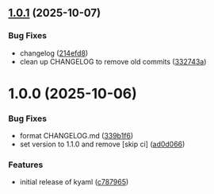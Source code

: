## [1.0.1](https://github.com/AlnPir/kyaml/compare/v1.0.0...v1.0.1) (2025-10-07)


### Bug Fixes

* changelog ([214efd8](https://github.com/AlnPir/kyaml/commit/214efd806cec59f89713d80b7a44b79b8457f5c8))
* clean up CHANGELOG to remove old commits ([332743a](https://github.com/AlnPir/kyaml/commit/332743a1673b9046c4474c0db116eea65fab5750))

# 1.0.0 (2025-10-06)

### Bug Fixes

- format CHANGELOG.md
  ([339b1f6](https://github.com/AlnPir/kyaml/commit/339b1f69b343bb4c5dc6d6c4f3f9f4ab79f9854f))
- set version to 1.1.0 and remove [skip ci]
  ([ad0d066](https://github.com/AlnPir/kyaml/commit/ad0d066eb9b5226915a901062098d5def96c63da))

### Features

- initial release of kyaml
  ([c787965](https://github.com/AlnPir/kyaml/commit/c78796599c5e2313c0ccabb8c37a36979af75366))
